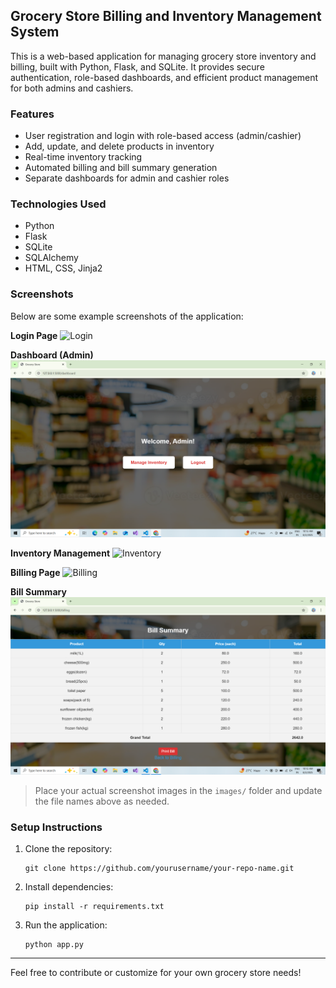
## Grocery Store Billing and Inventory Management System

This is a web-based application for managing grocery store inventory and billing, built with Python, Flask, and SQLite. It provides secure authentication, role-based dashboards, and efficient product management for both admins and cashiers.

### Features
- User registration and login with role-based access (admin/cashier)
- Add, update, and delete products in inventory
- Real-time inventory tracking
- Automated billing and bill summary generation
- Separate dashboards for admin and cashier roles

### Technologies Used
- Python
- Flask
- SQLite
- SQLAlchemy
- HTML, CSS, Jinja2

### Screenshots
Below are some example screenshots of the application:

**Login Page**
![Login](images/login.png)

**Dashboard (Admin)**
![Admin Dashboard](images/admin_dashboard.png)

**Inventory Management**
![Inventory](images/inventory.png)

**Billing Page**
![Billing](images/billing.png)

**Bill Summary**
![Bill Summary](images/bill_summary.png)

> Place your actual screenshot images in the `images/` folder and update the file names above as needed.

### Setup Instructions
1. Clone the repository:
   ```
   git clone https://github.com/yourusername/your-repo-name.git
   ```
2. Install dependencies:
   ```
   pip install -r requirements.txt
   ```
3. Run the application:
   ```
   python app.py
   ```

---
Feel free to contribute or customize for your own grocery store needs!
